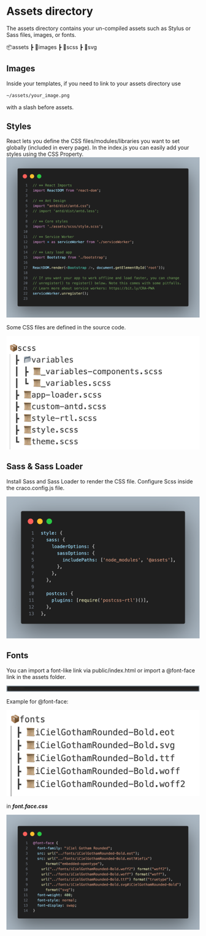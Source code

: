 # Assets directory

The assets directory contains your un-compiled assets such as Stylus or Sass files, images, or fonts.

📦assets
 ┣ 📂images
 ┣ 📂scss
 ┣ 📂svg

## Images
Inside your templates, if you need to link to your assets directory use 

```bash
~/assets/your_image.png
``` 
with a slash before assets.


## Styles
React lets you define the CSS files/modules/libraries you want to set globally (included in every page). In the index.js you can easily add your styles using the CSS Property.
![Import CSS](/assets/images/css.png)

Some CSS files are defined in the source code.

![CSS Structural](/assets/images/css-structural.png)

## Sass & Sass Loader
Install Sass and Sass Loader to render the CSS file.
Configure Scss inside the craco.config.js file.

![Sass Loader](/assets/images/sass.png)

## Fonts
You can import a font-like link via public/index.html or import a @font-face link in the assets folder.

![Fonts](/assets/images/fonts.png)

Example for @font-face:

![Font Structural](/assets/images/font-structural.png)

in ***font.face.css***

![Fonts](/assets/images/font-face.png)